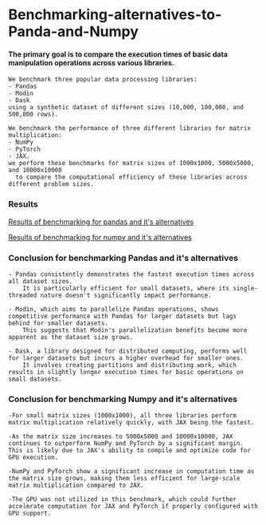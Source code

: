 # Benchmarking-alternatives-to-Panda-and-Numpy
 
#### The primary goal is to compare the execution times of basic data manipulation operations across various libraries.

 ```
 We benchmark three popular data processing libraries:
- Pandas
- Modin
- Dask
using a synthetic dataset of different sizes (10,000, 100,000, and 500,000 rows).
 ```
```
We benchmark the performance of three different libraries for matrix multiplication:
- NumPy
- PyTorch
- JAX.
we perform these benchmarks for matrix sizes of 1000x1000, 5000x5000, and 10000x10000
  to compare the computational efficiency of these libraries across different problem sizes.
```
### Results

[Results of benchmarking for pandas and it's alternatives](https://github.com/DarkKnight714/Benchmarking-alternatives-to-Panda-and-Numpy/blob/main/results_pandas_benchmarking.md)

[Results of benchmarking for numpy and it's alternatives](https://github.com/DarkKnight714/Benchmarking-alternatives-to-Panda-and-Numpy/blob/main/results_numpy_benchmarking.md)


### Conclusion for benchmarking Pandas and it's alternatives
```
- Pandas consistently demonstrates the fastest execution times across all dataset sizes.
    It is particularly efficient for small datasets, where its single-threaded nature doesn't significantly impact performance.

- Modin, which aims to parallelize Pandas operations, shows competitive performance with Pandas for larger datasets but lags behind for smaller datasets.
    This suggests that Modin's parallelization benefits become more apparent as the dataset size grows.

- Dask, a library designed for distributed computing, performs well for larger datasets but incurs a higher overhead for smaller ones.
    It involves creating partitions and distributing work, which results in slightly longer execution times for basic operations on small datasets.
```
### Conclusion for benchmarking Numpy and it's alternatives
```
-For small matrix sizes (1000x1000), all three libraries perform matrix multiplication relatively quickly, with JAX being the fastest.

-As the matrix size increases to 5000x5000 and 10000x10000, JAX continues to outperform NumPy and PyTorch by a significant margin. This is likely due to JAX's ability to compile and optimize code for GPU execution.

-NumPy and PyTorch show a significant increase in computation time as the matrix size grows, making them less efficient for large-scale matrix multiplication compared to JAX.

-The GPU was not utilized in this benchmark, which could further accelerate computation for JAX and PyTorch if properly configured with GPU support.
```
